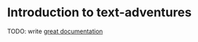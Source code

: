# Introduction to text-adventures

TODO: write [great documentation](http://jacobian.org/writing/what-to-write/)
